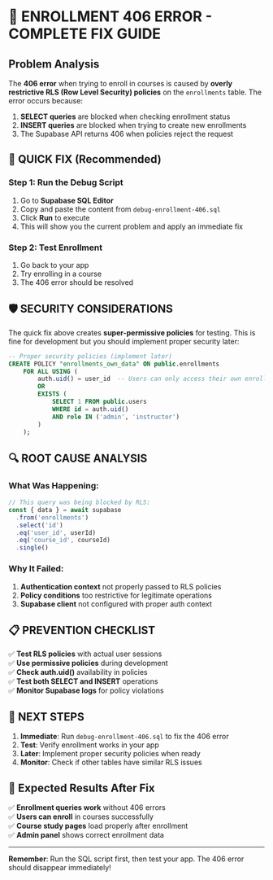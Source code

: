 # 🚨 ENROLLMENT 406 ERROR - COMPLETE FIX GUIDE

## Problem Analysis
The **406 error** when trying to enroll in courses is caused by **overly restrictive RLS (Row Level Security) policies** on the `enrollments` table. The error occurs because:

1. **SELECT queries** are blocked when checking enrollment status
2. **INSERT queries** are blocked when trying to create new enrollments
3. The Supabase API returns 406 when policies reject the request

## 🔧 QUICK FIX (Recommended)

### Step 1: Run the Debug Script
1. Go to **Supabase SQL Editor**
2. Copy and paste the content from `debug-enrollment-406.sql`
3. Click **Run** to execute
4. This will show you the current problem and apply an immediate fix

### Step 2: Test Enrollment
1. Go back to your app
2. Try enrolling in a course
3. The 406 error should be resolved

## 🛡️ SECURITY CONSIDERATIONS

The quick fix above creates **super-permissive policies** for testing. This is fine for development but you should implement proper security later:

```sql
-- Proper security policies (implement later)
CREATE POLICY "enrollments_own_data" ON public.enrollments
    FOR ALL USING (
        auth.uid() = user_id  -- Users can only access their own enrollments
        OR 
        EXISTS (
            SELECT 1 FROM public.users 
            WHERE id = auth.uid() 
            AND role IN ('admin', 'instructor')
        )
    );
```

## 🔍 ROOT CAUSE ANALYSIS

### What Was Happening:
```javascript
// This query was being blocked by RLS:
const { data } = await supabase
  .from('enrollments')
  .select('id')
  .eq('user_id', userId)
  .eq('course_id', courseId)
  .single()
```

### Why It Failed:
1. **Authentication context** not properly passed to RLS policies
2. **Policy conditions** too restrictive for legitimate operations
3. **Supabase client** not configured with proper auth context

## 📋 PREVENTION CHECKLIST

✅ **Test RLS policies** with actual user sessions  
✅ **Use permissive policies** during development  
✅ **Check auth.uid()** availability in policies  
✅ **Test both SELECT and INSERT** operations  
✅ **Monitor Supabase logs** for policy violations  

## 🚀 NEXT STEPS

1. **Immediate**: Run `debug-enrollment-406.sql` to fix the 406 error
2. **Test**: Verify enrollment works in your app
3. **Later**: Implement proper security policies when ready
4. **Monitor**: Check if other tables have similar RLS issues

## 🎯 Expected Results After Fix

✅ **Enrollment queries work** without 406 errors  
✅ **Users can enroll** in courses successfully  
✅ **Course study pages** load properly after enrollment  
✅ **Admin panel** shows correct enrollment data  

---

**Remember**: Run the SQL script first, then test your app. The 406 error should disappear immediately!
